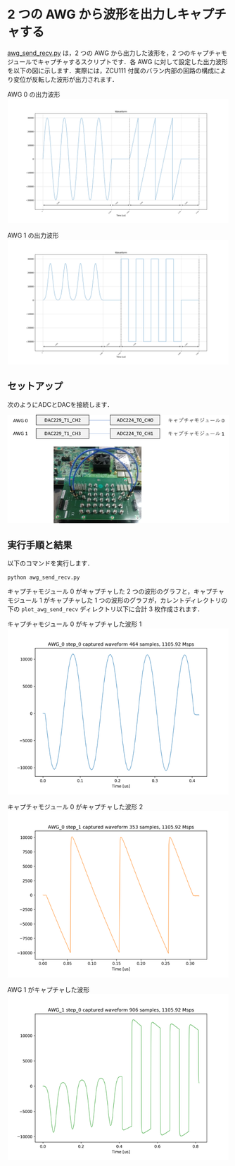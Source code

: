 # 2 つの AWG から波形を出力しキャプチャする

[awg_send_recv.py](../awg_send_recv.py) は，2 つの AWG から出力した波形を，2 つのキャプチャモジュールでキャプチャするスクリプトです．各 AWG に対して設定した出力波形を以下の図に示します．実際には，ZCU111 付属のバラン内部の回路の構成により変位が反転した波形が出力されます．

AWG 0 の出力波形       
![AWG 0 から出力される波形](images/actual_seq_0_waveform.png)

AWG 1 の出力波形       
![AWG 1 から出力される波形](images/actual_seq_1_waveform.png)

## セットアップ

次のようにADCとDACを接続します．

![セットアップ](../../docs/images/awg-x2-setup.png)

## 実行手順と結果

以下のコマンドを実行します．

```
python awg_send_recv.py
```

キャプチャモジュール 0 がキャプチャした 2 つの波形のグラフと，キャプチャモジュール 1 がキャプチャした 1 つの波形のグラフが，カレントディレクトリの下の `plot_awg_send_recv` ディレクトリ以下に合計 3 枚作成されます．

キャプチャモジュール 0 がキャプチャした波形 1
![AWG 0 がキャプチャした波形 1](images/AWG_0_step_0_captured.png)

キャプチャモジュール 0 がキャプチャした波形 2
![AWG 0 がキャプチャした波形 1](images/AWG_0_step_1_captured.png)

AWG 1 がキャプチャした波形        
![AWG 1 がキャプチャした波形](images/AWG_1_step_0_captured.png)
